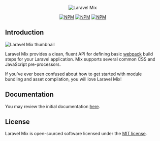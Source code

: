 <p align="center"><img src="https://laravel.com/assets/img/components/logo-mix.svg" alt="Laravel Mix"></p>

<p align="center">
<a href="https://www.npmjs.com/package/laravel-mix"><img src="https://img.shields.io/npm/v/laravel-mix.svg" alt="NPM"></a>
<a href="https://npmcharts.com/compare/laravel-mix?minimal=true"><img src="https://img.shields.io/npm/dt/laravel-mix.svg" alt="NPM"></a>
<a href="https://www.npmjs.com/package/laravel-mix"><img src="https://img.shields.io/npm/l/laravel-mix.svg" alt="NPM"></a>
</p>

## Introduction

![Laravel Mix thumbnail](https://repository-images.githubusercontent.com/76991633/43a4fe80-025e-11eb-8b88-bf742e4412a7)


Laravel Mix provides a clean, fluent API for defining basic [webpack](http://github.com/webpack/webpack) build steps for your Laravel application. Mix supports several common CSS and JavaScript pre-processors.

If you've ever been confused about how to get started with module bundling and asset compilation, you will love Laravel Mix!

## Documentation

You may review the initial documentation [here](docs/).

## License

Laravel Mix is open-sourced software licensed under the [MIT license](http://opensource.org/licenses/MIT).
